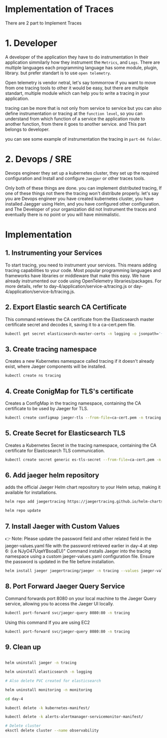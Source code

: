 # Implementation of Traces
There are 2 part to Implement Traces
# 1. Developer
A developer of the application they have to do instrumentation In their application simmilarly how they instrument the ``Metrics``, and ``Logs``. 
There are multiple languages each programming language has some module, plugin, library. but prefer standart is to use ``open telemetry``. 

Open telemetry is vendor netral, let's say tommorrow if you want to move from one tracing tools to other it would be easy, but there are multiple standart, multiple module which can help you to write a tracing in your application. 

tracing can be more that is not only from service to service but you can also define instrumentation or tracing at the ``function level``, so you can understand from which function of a service the application route to another function, from there it goes to another service. and This part belongs to developer.

you can see some example of instrumentation the tracing in ``part-04 folder``.

# 2. Devops / SRE
Devops engineer they set up a kubernetes cluster, they set up the required configuration and Install and configure ``Jaegger`` or other traces tools. 

Only both of these things are done. you can implement distributed tracing, If one of these things not there the tracing won't distribute properly. let's say you are Devops engineer you have created kubernetes cluster, you have installed Jaegger using Helm, and you have configured other configuration. and The Developer of your organization did not Instrument the traces and eventually there is no point or you will have minimalistic. 

# Implementation
## 1. Instrumenting your Services
To start tracing, you need to instrument your services. This means adding tracing capabilities to your code. Most popular programming languages and frameworks have libraries or middleware that make this easy.
We have already instrumented our code using OpenTelemetry libraries/packages. For more details, refer to day-4/application/service-a/tracing.js or day-4/application/service-b/tracing.js.

## 2. Export Elastic search CA Certificate
This command retrieves the CA certificate from the Elasticsearch master certificate secret and decodes it, saving it to a ca-cert.pem file.
```bash
kubectl get secret elasticsearch-master-certs -n logging -o jsonpath='{.data.ca\.crt}' | base64 --decode > ca-cert.pem
```

## 3. Create tracing namespace
Creates a new Kubernetes namespace called tracing if it doesn't already exist, where Jaeger components will be installed.
```bash
kubectl create ns tracing
```

## 4. Create ConigMap for TLS's certificate
Creates a ConfigMap in the tracing namespace, containing the CA certificate to be used by Jaeger for TLS.
```bash
kubectl create configmap jaeger-tls --from-file=ca-cert.pem -n tracing
```

## 5. Create Secret for Elasticsearch TLS
Creates a Kubernetes Secret in the tracing namespace, containing the CA certificate for Elasticsearch TLS communication.
```bash
kubectl create secret generic es-tls-secret --from-file=ca-cert.pem -n tracing
```

## 6. Add jaeger helm repository
adds the official Jaeger Helm chart repository to your Helm setup, making it available for installations.
```bash
helm repo add jaegertracing https://jaegertracing.github.io/helm-charts

helm repo update
```

## 7. Install Jaeger with Custom Values
👉 Note: Please update the password field and other related field in the jaeger-values.yaml file with the password retrieved earlier in day-4 at step 6: (i.e NJyO47UqeYBsoaEU)"
Command installs Jaeger into the tracing namespace using a custom jaeger-values.yaml configuration file. Ensure the password is updated in the file before installation.

```bash
helm install jaeger jaegertracing/jaeger -n tracing --values jaeger-values.yaml
```

## 8. Port Forward Jaeger Query Service
Command forwards port 8080 on your local machine to the Jaeger Query service, allowing you to access the Jaeger UI locally.
```bash
kubectl port-forward svc/jaeger-query 8080:80 -n tracing
```

Using this command If you are using EC2 
```bash
kubectl port-forward svc/jaeger-query 8080:80 -n tracing
```

## 9. Clean up 

```bash

helm uninstall jaeger -n tracing

helm uninstall elasticsearch -n logging

# Also delete PVC created for elasticsearch

helm uninstall monitoring -n monitoring

cd day-4

kubectl delete -k kubernetes-manifest/

kubectl delete -k alerts-alertmanager-servicemonitor-manifest/

# Delete cluster
eksctl delete cluster --name observability

```